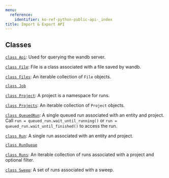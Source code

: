 ```yaml
---
menu:
  reference:
    identifier: ko-ref-python-public-api-_index
title: Import & Export API
---
```


<!-- Insert buttons and diff -->



## Classes

[`class Api`](./api.md): Used for querying the wandb server.

[`class File`](./file.md): File is a class associated with a file saved by wandb.

[`class Files`](./files.md): An iterable collection of `File` objects.

[`class Job`](./job.md)

[`class Project`](./project.md): A project is a namespace for runs.

[`class Projects`](./projects.md): An iterable collection of `Project` objects.

[`class QueuedRun`](./queuedrun.md): A single queued run associated with an entity and project. Call `run = queued_run.wait_until_running()` or `run = queued_run.wait_until_finished()` to access the run.

[`class Run`](./run.md): A single run associated with an entity and project.

[`class RunQueue`](./runqueue.md)

[`class Runs`](./runs.md): An iterable collection of runs associated with a project and optional filter.

[`class Sweep`](./sweep.md): A set of runs associated with a sweep.